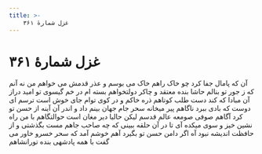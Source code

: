 ```yaml
---
title: >-
    غزل شمارهٔ ۳۶۱
---
```

# غزل شمارهٔ ۳۶۱

آن که پامال جفا کرد چو خاک راهم
خاک می بوسم و عذر قدمش می خواهم
من نه آنم که ز جور تو بنالم حاشا
بنده معتقد و چاکر دولتخواهم
بسته ام در خم گیسوی تو امید دراز
آن مبادا که کند دست طلب کوتاهم
ذره خاکم و در کوی توام جای خوش است
ترسم ای دوست که بادی ببرد ناگاهم
پیر میخانه سحر جام جهان بینم داد
و اندر آن آینه از حسن تو کرد آگاهم
صوفی صومعه عالم قدسم لیکن
حالیا دیر مغان است حوالتگاهم
با من راه نشین خیز و سوی میکده آی
تا در آن حلقه ببینی که چه صاحب جاهم
مست بگذشتی و از حافظت اندیشه نبود
آه اگر دامن حسن تو بگیرد آهم
خوشم آمد که سحر خسرو خاور می گفت
با همه پادشهی بنده تورانشاهم
